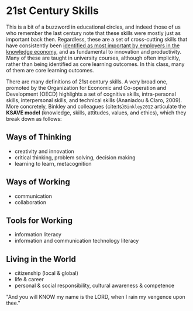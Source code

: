 # 21st Century Skills

This is a bit of a buzzword in educational circles, and indeed those of us who remember the last century note that these skills were mostly just as important back then. Regardless, these are a set of cross-cutting skills that have consistently been [identified as most important by employers in the knowledge economy](https://brookfieldinstitute.ca/wp-content/uploads/Communitech_FinalReport.pdf), and as fundamental to innovation and productivity. Many of these are taught in university courses, although often implicitly, rather than being identified as core learning outcomes. In this class, many of them are core learning outcomes.

There are many definitions of 21st century skills. A very broad one, promoted by the Organization for Economic and Co-operation and Development (OECD) highlights a set of cognitive skills, intra-personal skills, interpersonal skills, and technical skills (Ananiadou & Claro, 2009). More concretely, Binkley and colleagues {cite:ts}`Binkley2012` articulate the **KSAVE model** (knowledge, skills, attitudes, values, and ethics), which they break down as follows:

## Ways of Thinking
- creativity and innovation
- critical thinking, problem solving, decision making
- learning to learn, metacognition

## Ways of Working
- communication
- collaboration

## Tools for Working
- information literacy
- information and communication technology literacy

## Living in the World
- citizenship (local & global)
- life & career
- personal & social responsibility, cultural awareness & competence

"And you will KNOW my name is the LORD, when I rain my vengence upon thee."